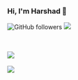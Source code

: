 <!--
**harshadmanglani/harshadmanglani** is a ✨ _special_ ✨ repository because its `README.md` (this file) appears on your GitHub profile.
-->
### Hi, I'm Harshad 👋   
![GitHub followers](https://img.shields.io/github/followers/harshadmanglani?label=Follow&style=social)
![](https://komarev.com/ghpvc/?username=your-github-harshadmanglani&color=blueviolet)

<br>
<br>
<a href="https://github.com/harshadmanglani">
  <img align="center" src="https://github-readme-stats.vercel.app/api/top-langs/?username=harshadmanglani&theme=dracula&langs_count=8&layout=compact" />
</a>
<br>
<br>
<a href="https://github.com/harshadmanglani">
  <img align="center" src="https://github-readme-stats.vercel.app/api?username=harshadmanglani&show_icons=true&theme=dracula&count_private=true" />
</a>



